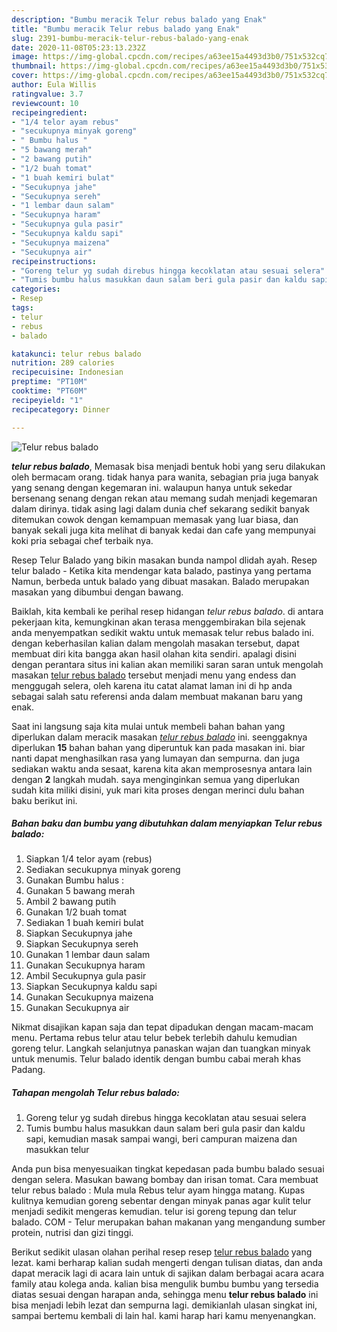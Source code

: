 ```yaml
---
description: "Bumbu meracik Telur rebus balado yang Enak"
title: "Bumbu meracik Telur rebus balado yang Enak"
slug: 2391-bumbu-meracik-telur-rebus-balado-yang-enak
date: 2020-11-08T05:23:13.232Z
image: https://img-global.cpcdn.com/recipes/a63ee15a4493d3b0/751x532cq70/telur-rebus-balado-foto-resep-utama.jpg
thumbnail: https://img-global.cpcdn.com/recipes/a63ee15a4493d3b0/751x532cq70/telur-rebus-balado-foto-resep-utama.jpg
cover: https://img-global.cpcdn.com/recipes/a63ee15a4493d3b0/751x532cq70/telur-rebus-balado-foto-resep-utama.jpg
author: Eula Willis
ratingvalue: 3.7
reviewcount: 10
recipeingredient:
- "1/4 telor ayam rebus"
- "secukupnya minyak goreng"
- " Bumbu halus "
- "5 bawang merah"
- "2 bawang putih"
- "1/2 buah tomat"
- "1 buah kemiri bulat"
- "Secukupnya jahe"
- "Secukupnya sereh"
- "1 lembar daun salam"
- "Secukupnya haram"
- "Secukupnya gula pasir"
- "Secukupnya kaldu sapi"
- "Secukupnya maizena"
- "Secukupnya air"
recipeinstructions:
- "Goreng telur yg sudah direbus hingga kecoklatan atau sesuai selera"
- "Tumis bumbu halus masukkan daun salam beri gula pasir dan kaldu sapi, kemudian masak sampai wangi, beri campuran maizena dan masukkan telur"
categories:
- Resep
tags:
- telur
- rebus
- balado

katakunci: telur rebus balado 
nutrition: 289 calories
recipecuisine: Indonesian
preptime: "PT10M"
cooktime: "PT60M"
recipeyield: "1"
recipecategory: Dinner

---
```



![Telur rebus balado](https://img-global.cpcdn.com/recipes/a63ee15a4493d3b0/751x532cq70/telur-rebus-balado-foto-resep-utama.jpg)

<b><i>telur rebus balado</i></b>, Memasak bisa menjadi bentuk hobi yang seru dilakukan oleh bermacam orang. tidak hanya para wanita, sebagian pria juga banyak yang senang dengan kegemaran ini. walaupun hanya untuk sekedar bersenang senang dengan rekan atau memang sudah menjadi kegemaran dalam dirinya. tidak asing lagi dalam dunia chef sekarang sedikit banyak ditemukan cowok dengan kemampuan memasak yang luar biasa, dan banyak sekali juga kita melihat di banyak kedai dan cafe yang mempunyai koki pria sebagai chef terbaik nya.

Resep Telur Balado yang bikin masakan bunda nampol dlidah ayah. Resep telur balado - Ketika kita mendengar kata balado, pastinya yang pertama Namun, berbeda untuk balado yang dibuat masakan. Balado merupakan masakan yang dibumbui dengan bawang.

Baiklah, kita kembali ke perihal resep hidangan <i>telur rebus balado</i>. di antara pekerjaan kita, kemungkinan akan terasa menggembirakan bila sejenak anda menyempatkan sedikit waktu untuk memasak telur rebus balado ini. dengan keberhasilan kalian dalam mengolah masakan tersebut, dapat membuat diri kita bangga akan hasil olahan kita sendiri. apalagi disini dengan perantara situs ini kalian akan memiliki saran saran untuk mengolah masakan <u>telur rebus balado</u> tersebut menjadi menu yang endess dan menggugah selera, oleh karena itu catat alamat laman ini di hp anda sebagai salah satu referensi anda dalam membuat makanan baru yang enak.


Saat ini langsung saja kita mulai untuk membeli bahan bahan yang diperlukan dalam meracik masakan <u><i>telur rebus balado</i></u> ini. seenggaknya diperlukan <b>15</b> bahan bahan yang diperuntuk kan pada masakan ini. biar nanti dapat menghasilkan rasa yang lumayan dan sempurna. dan juga sediakan waktu anda sesaat, karena kita akan memprosesnya antara lain dengan <b>2</b> langkah mudah. saya menginginkan semua yang diperlukan sudah kita miliki disini, yuk mari kita proses dengan merinci dulu bahan baku berikut ini.

<!--inarticleads1-->

##### Bahan baku dan bumbu yang dibutuhkan dalam menyiapkan Telur rebus balado:

1. Siapkan 1/4 telor ayam (rebus)
1. Sediakan secukupnya minyak goreng
1. Gunakan  Bumbu halus :
1. Gunakan 5 bawang merah
1. Ambil 2 bawang putih
1. Gunakan 1/2 buah tomat
1. Sediakan 1 buah kemiri bulat
1. Siapkan Secukupnya jahe
1. Siapkan Secukupnya sereh
1. Gunakan 1 lembar daun salam
1. Gunakan Secukupnya haram
1. Ambil Secukupnya gula pasir
1. Siapkan Secukupnya kaldu sapi
1. Gunakan Secukupnya maizena
1. Gunakan Secukupnya air


Nikmat disajikan kapan saja dan tepat dipadukan dengan macam-macam menu. Pertama rebus telur atau telur bebek terlebih dahulu kemudian goreng telur. Langkah selanjutnya panaskan wajan dan tuangkan minyak untuk menumis. Telur balado identik dengan bumbu cabai merah khas Padang. 

<!--inarticleads2-->

##### Tahapan mengolah Telur rebus balado:

1. Goreng telur yg sudah direbus hingga kecoklatan atau sesuai selera
1. Tumis bumbu halus masukkan daun salam beri gula pasir dan kaldu sapi, kemudian masak sampai wangi, beri campuran maizena dan masukkan telur


Anda pun bisa menyesuaikan tingkat kepedasan pada bumbu balado sesuai dengan selera. Masukan bawang bombay dan irisan tomat. Cara membuat telur rebus balado : Mula mula Rebus telur ayam hingga matang. Kupas kulitnya kemudian goreng sebentar dengan minyak panas agar kulit telur menjadi sedikit mengeras kemudian. telur isi goreng tepung dan telur balado. COM - Telur merupakan bahan makanan yang mengandung sumber protein, nutrisi dan gizi tinggi. 

Berikut sedikit ulasan olahan perihal resep resep <u>telur rebus balado</u> yang lezat. kami berharap kalian sudah mengerti dengan tulisan diatas, dan anda dapat meracik lagi di acara lain untuk di sajikan dalam berbagai acara acara family atau kolega anda. kalian bisa mengulik bumbu bumbu yang tersedia diatas sesuai dengan harapan anda, sehingga menu <b>telur rebus balado</b> ini bisa menjadi lebih lezat dan sempurna lagi. demikianlah ulasan singkat ini, sampai bertemu kembali di lain hal. kami harap hari kamu menyenangkan.
